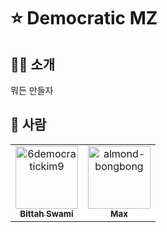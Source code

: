 # ⭐️ Democratic MZ


## 🙋‍♀️ 소개
뭐든 만들자


## 🌈 사람
<table>
	<tbody>
		<tr>
            <td align="center">
                <a href="https://github.com/6democratickim9">
                    <img src="https://avatars.githubusercontent.com/u/41178536?v=4" width="100;" alt="6democratickim9"/>
                    <br />
                    <sub><b>Bittah Swami</b></sub>
                </a>
            </td>
            <td align="center">
                <a href="https://github.com/almond-bongbong">
                    <img src="https://avatars.githubusercontent.com/u/42146674?v=4" width="100;" alt="almond-bongbong"/>
                    <br />
                    <sub><b>Max</b></sub>
                </a>
            </td>
		</tr>
	<tbody>
</table>

